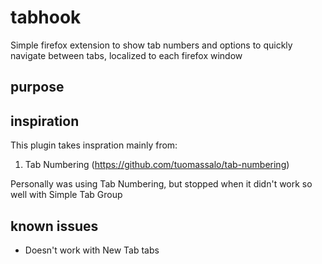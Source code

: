 # tabhook

Simple firefox extension to show tab numbers and options to quickly navigate between tabs, localized to each firefox window

## purpose 

## inspiration

This plugin takes inspration mainly from:

1. Tab Numbering (https://github.com/tuomassalo/tab-numbering)

Personally was using Tab Numbering, but stopped when it didn't work so well with Simple Tab Group

## known issues

- Doesn't work with New Tab tabs
